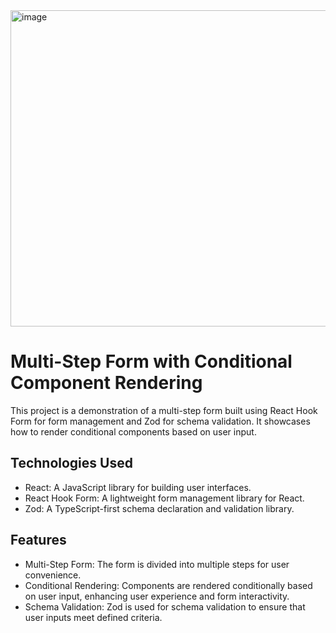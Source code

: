 <img width="506" alt="image" src="https://github.com/abhii145/multi-step-form/assets/55094244/a681843f-ae65-414a-b00f-bd89c07db77e">


# Multi-Step Form with Conditional Component Rendering

This project is a demonstration of a multi-step form built using React Hook Form for form management and Zod for schema validation. It showcases how to render conditional components based on user input.

## Technologies Used

- React: A JavaScript library for building user interfaces.
- React Hook Form: A lightweight form management library for React.
- Zod: A TypeScript-first schema declaration and validation library.

## Features
- Multi-Step Form: The form is divided into multiple steps for user convenience.
- Conditional Rendering: Components are rendered conditionally based on user input, enhancing user experience and form interactivity.
- Schema Validation: Zod is used for schema validation to ensure that user inputs meet defined criteria.
